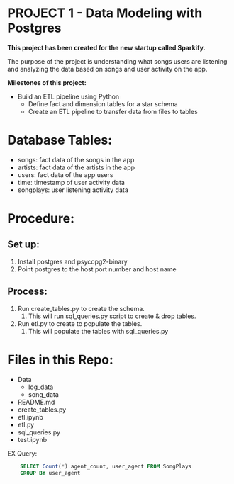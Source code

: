 # PROJECT 1 - Data Modeling with Postgres

**This project has been created for the new startup called Sparkify.**

The purpose of the project is understanding what songs users are listening and analyzing the data based on songs and user activity on the app.

**Milestones of this project:**
- Build an ETL pipeline using Python
    - Define fact and dimension tables for a star schema
    - Create an ETL pipeline to transfer data from files to tables
    
# Database Tables:
- songs: fact data of the songs in the app
- artists: fact data of the artists in the app
- users: fact data of the app users
- time: timestamp of user activity data
- songplays: user listening activity data


# Procedure:

## Set up:
1. Install postgres and psycopg2-binary
2. Point postgres to the host port number and host name

## Process:
1. Run create_tables.py to create the schema.
    1. This will run sql_queries.py script to create & drop tables.
2. Run etl.py to create to populate the tables.
    1. This will populate the tables with sql_queries.py


# Files in this Repo:
- Data
    - log_data
    - song_data
- README.md
- create_tables.py
- etl.ipynb
- etl.py
- sql_queries.py
- test.ipynb

 EX Query:
``` sql
    SELECT Count(*) agent_count, user_agent FROM SongPlays
    GROUP BY user_agent
    
```
